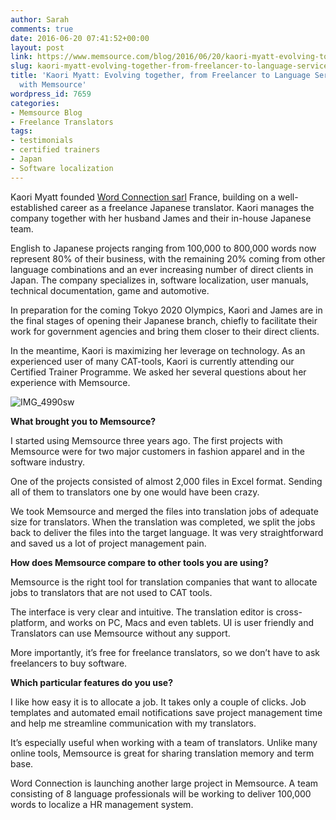 ```yaml
---
author: Sarah
comments: true
date: 2016-06-20 07:41:52+00:00
layout: post
link: https://www.memsource.com/blog/2016/06/20/kaori-myatt-evolving-together-from-freelancer-to-language-service-provider-with-memsource/
slug: kaori-myatt-evolving-together-from-freelancer-to-language-service-provider-with-memsource
title: 'Kaori Myatt: Evolving together, from Freelancer to Language Service Provider
  with Memsource'
wordpress_id: 7659
categories:
- Memsource Blog
- Freelance Translators
tags:
- testimonials
- certified trainers
- Japan
- Software localization
---
```


Kaori Myatt founded [Word Connection sarl](http://www.word-connection.fr/) France, building on a well-established career as a freelance Japanese translator. Kaori manages the company together with her husband James and their in-house Japanese team.

<!-- more -->

English to Japanese projects ranging from 100,000 to 800,000 words now represent 80% of their business, with the remaining 20% coming from other language combinations and an ever increasing number of direct clients in Japan. The company specializes in, software localization, user manuals, technical documentation, game and automotive.

In preparation for the coming Tokyo 2020 Olympics, Kaori and James are in the final stages of opening their Japanese branch, chiefly to facilitate their work for government agencies and bring them closer to their direct clients.

In the meantime, Kaori is maximizing her leverage on technology. As an experienced user of many CAT-tools, Kaori is currently attending our Certified Trainer Programme. We asked her several questions about her experience with Memsource.

![IMG_4990sw](/wp-content/uploads/2016/06/IMG_4990sw.jpg)

**What brought you to Memsource?**

I started using Memsource three years ago. The first projects with Memsource were for two major customers in fashion apparel and in the software industry.

One of the projects consisted of almost 2,000 files in Excel format. Sending all of them to translators one by one would have been crazy.

We took Memsource and merged the files into translation jobs of adequate size for translators. When the translation was completed, we split the jobs back to deliver the files into the target language. It was very straightforward and saved us a lot of project management pain.



**How does Memsource compare to other tools you are using?**

Memsource is the right tool for translation companies that want to allocate jobs to translators that are not used to CAT tools.

The interface is very clear and intuitive. The translation editor is cross-platform, and works on PC, Macs and even tablets. UI is user friendly and Translators can use Memsource without any support. 

More importantly, it’s free for freelance translators, so we don’t have to ask freelancers to buy software.



**Which particular features do you use?**

I like how easy it is to allocate a job. It takes only a couple of clicks. Job templates and automated email notifications save project management time and help me streamline communication with my translators.

It’s especially useful when working with a team of translators. Unlike many online tools, Memsource is great for sharing translation memory and term base. 



Word Connection is launching another large project in Memsource. A team consisting of 8 language professionals will be working to deliver 100,000 words to localize a HR management system.
